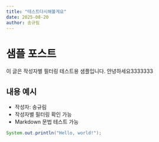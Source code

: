 ```yaml
---
title: "테스트다시해볼게요"
date: 2025-08-20
author: 송규림
---
```


# 샘플 포스트

이 글은 작성자별 필터링 테스트용 샘플입니다.
안녕하세요3333333

## 내용 예시

- 작성자: 송규림
- 작성자별 필터링 확인 가능
- Markdown 문법 테스트 가능

```java
System.out.println("Hello, world!");
